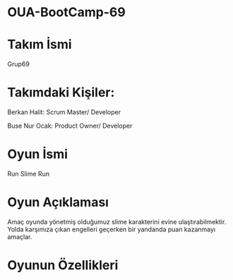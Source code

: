# OUA-BootCamp-69

# Takım İsmi
Grup69

# Takımdaki Kişiler:

Berkan Halit: Scrum Master/ Developer

Buse Nur Ocak: Product Owner/ Developer

# Oyun İsmi
Run Slime Run

# Oyun Açıklaması
Amaç oyunda yönetmiş olduğumuz slime karakterini evine ulaştırabilmektir. Yolda karşımıza çıkan engelleri geçerken bir yandanda puan kazanmayı amaçlar.

# Oyunun Özellikleri


